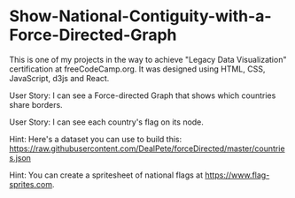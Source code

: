 # Show-National-Contiguity-with-a-Force-Directed-Graph

This is one of my projects in the way to achieve "Legacy Data Visualization" certification at freeCodeCamp.org. It was designed using HTML, CSS, JavaScript, d3js and React.

User Story: I can see a Force-directed Graph that shows which countries share borders.

User Story: I can see each country's flag on its node.

Hint: Here's a dataset you can use to build this: https://raw.githubusercontent.com/DealPete/forceDirected/master/countries.json

Hint: You can create a spritesheet of national flags at https://www.flag-sprites.com.
